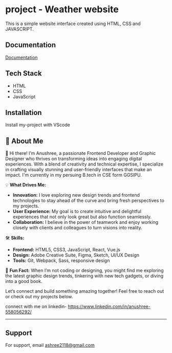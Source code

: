 
# project - Weather website
This is a simple website interface created using HTML, CSS and JAVASCRIPT.
## Documentation

[Documentation](https://1drv.ms/w/c/f136ca00c1f5c5a4/EQB5Cn9l8tdGihIx9EVZwZQB6TewhX1lJIIC3H93HmUzjg?e=rVELhG)


## Tech Stack

- HTML 
- CSS
- JavaScript



## Installation

Install my-project with VScode


    
## 🚀 About Me


👋 Hi there! I’m Anushree, a passionate Frontend Developer and Graphic Designer who thrives on transforming ideas into engaging digital experiences. With a blend of creativity and technical expertise, I specialize in crafting visually stunning and user-friendly interfaces that make an impact. I'm currently in my persuing B.tech in CSE form GGSIPU.

💡 **What Drives Me:**
- **Innovation:** I love exploring new design trends and frontend technologies to stay ahead of the curve and bring fresh perspectives to my projects.
- **User Experience:** My goal is to create intuitive and delightful experiences that not only look great but also function seamlessly.
- **Collaboration:** I believe in the power of teamwork and enjoy working closely with clients and colleagues to turn visions into reality.

🛠️ **Skills:**
- **Frontend:** HTML5, CSS3, JavaScript, React, Vue.js
- **Design:** Adobe Creative Suite, Figma, Sketch, UI/UX Design
- **Tools:** Git, Webpack, Sass, responsive design

🌟 **Fun Fact:** When I’m not coding or designing, you might find me exploring the latest graphic design trends, tinkering with new tech gadgets, or diving into a good book.

Let’s connect and build something amazing together! Feel free to reach out or check out my projects below.

connect with me on linkedin- https://www.linkedin.com/in/anushree-558056292/

---



## Support

For support, email ashree2118@gmail.com
